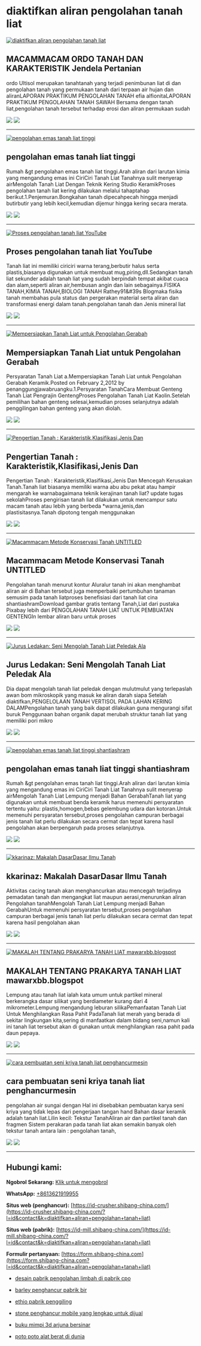 # diaktifkan aliran pengolahan tanah liat

<a href="https://swt.shibang-china.com/?l=id&img&k=diaktifkan+aliran+pengolahan+tanah+liat" target="_blank">![diaktifkan aliran pengolahan tanah liat](http://static.shibang-china.com/all-800x300/976.jpg)</a>

## MACAMMACAM ORDO TANAH DAN KARAKTERISTIK Jendela Pertanian
ordo Ultisol merupakan tanahtanah yang terjadi penimbunan liat di dan pengolahan tanah yang permukaan tanah dari terpaan air hujan dan aliranLAPORAN PRAKTIKUM PENGOLAHAN TANAH efia alfionitaLAPORAN PRAKTIKUM PENGOLAHAN TANAH SAWAH Bersama dengan tanah liat,pengolahan tanah tersebut terhadap erosi dan aliran permukaan sudah


<a href="https://whatsapp.shibangsoft.com/WhatsApp.php" target="_blank" title="WhatsApp">![](http://static.shibang-china.com/icon/whatsapp.png)</a> <a href="https://swt.shibang-china.com/?l=id&icon&k=diaktifkan+aliran+pengolahan+tanah+liat" target="_blank">![](http://static.shibang-china.com/icon/chat-id.png)</a>

---

<a href="https://swt.shibang-china.com/?l=id&img&k=diaktifkan+aliran+pengolahan+tanah+liat" target="_blank">![pengolahan emas tanah liat tinggi](http://static.shibang-china.com/all-800x300/768.jpg)</a>

## pengolahan emas tanah liat tinggi
Rumah &gt pengolahan emas tanah liat tinggi.Arah aliran dari larutan kimia yang mengandung emas ini CiriCiri Tanah Liat Tanahnya sulit menyerap airMengolah Tanah Liat Dengan Teknik Kering Studio KeramikProses pengolahan tanah liat kering dilakukan melalui tahaptahap berikut.1.Penjemuran.Bongkahan tanah dipecahpecah hingga menjadi butirbutir yang lebih kecil,kemudian dijemur hingga kering secara merata.


<a href="https://whatsapp.shibangsoft.com/WhatsApp.php" target="_blank" title="WhatsApp">![](http://static.shibang-china.com/icon/whatsapp.png)</a> <a href="https://swt.shibang-china.com/?l=id&icon&k=diaktifkan+aliran+pengolahan+tanah+liat" target="_blank">![](http://static.shibang-china.com/icon/chat-id.png)</a>

---

<a href="https://swt.shibang-china.com/?l=id&img&k=diaktifkan+aliran+pengolahan+tanah+liat" target="_blank">![Proses pengolahan tanah liat YouTube](http://static.shibang-china.com/all-800x300/581.jpg)</a>

## Proses pengolahan tanah liat YouTube
Tanah liat ini memiliki ciriciri warna terang,berbutir halus serta plastis,biasanya digunakan untuk membuat mug,piring,dll.Sedangkan tanah liat sekunder adalah tanah liat yang sudah berpindah tempat akibat cuaca dan alam,seperti aliran air,hembusan angin dan lain sebagainya.FISIKA TANAH,KIMIA TANAH,BIOLOGI TANAH Rathey91&#39s Blogmaka fisika tanah membahas pula status dan pergerakan material serta aliran dan transformasi energi dalam tanah.pengolahan tanah dan Jenis mineral liat


<a href="https://whatsapp.shibangsoft.com/WhatsApp.php" target="_blank" title="WhatsApp">![](http://static.shibang-china.com/icon/whatsapp.png)</a> <a href="https://swt.shibang-china.com/?l=id&icon&k=diaktifkan+aliran+pengolahan+tanah+liat" target="_blank">![](http://static.shibang-china.com/icon/chat-id.png)</a>

---

<a href="https://swt.shibang-china.com/?l=id&img&k=diaktifkan+aliran+pengolahan+tanah+liat" target="_blank">![Mempersiapkan Tanah Liat untuk Pengolahan Gerabah](http://static.shibang-china.com/all-800x300/1306.jpg)</a>

## Mempersiapkan Tanah Liat untuk Pengolahan Gerabah
Persyaratan Tanah Liat a.Mempersiapkan Tanah Liat untuk Pengolahan Gerabah Keramik.Posted on February 2,2012 by penanggungjawabruangku.1.Persyaratan TanahCara Membuat Genteng Tanah Liat Pengrajin GentengProses Pengolahan Tanah Liat Kaolin.Setelah pemilihan bahan genteng selesai,kemudian proses selanjutnya adalah penggilingan bahan genteng yang akan diolah.


<a href="https://whatsapp.shibangsoft.com/WhatsApp.php" target="_blank" title="WhatsApp">![](http://static.shibang-china.com/icon/whatsapp.png)</a> <a href="https://swt.shibang-china.com/?l=id&icon&k=diaktifkan+aliran+pengolahan+tanah+liat" target="_blank">![](http://static.shibang-china.com/icon/chat-id.png)</a>

---

<a href="https://swt.shibang-china.com/?l=id&img&k=diaktifkan+aliran+pengolahan+tanah+liat" target="_blank">![Pengertian Tanah : Karakteristik,Klasifikasi,Jenis Dan](http://static.shibang-china.com/all-800x300/114.jpg)</a>

## Pengertian Tanah : Karakteristik,Klasifikasi,Jenis Dan
Pengertian Tanah : Karakteristik,Klasifikasi,Jenis Dan Mencegah Kerusakan Tanah.Tanah liat biasanya memiliki warna abu abu pekat atau hampir mengarah ke warnabagaimana teknik kerajinan tanah liat? update tugas sekolahProses pengirisan tanah liat dilakukan untuk mencampur satu macam tanah atau lebih yang berbeda *warna,jenis,dan plastisitasnya.Tanah dipotong tengah menggunakan


<a href="https://whatsapp.shibangsoft.com/WhatsApp.php" target="_blank" title="WhatsApp">![](http://static.shibang-china.com/icon/whatsapp.png)</a> <a href="https://swt.shibang-china.com/?l=id&icon&k=diaktifkan+aliran+pengolahan+tanah+liat" target="_blank">![](http://static.shibang-china.com/icon/chat-id.png)</a>

---

<a href="https://swt.shibang-china.com/?l=id&img&k=diaktifkan+aliran+pengolahan+tanah+liat" target="_blank">![Macammacam Metode Konservasi Tanah UNTITLED](http://static.shibang-china.com/all-800x300/916.jpg)</a>

## Macammacam Metode Konservasi Tanah UNTITLED
Pengolahan tanah menurut kontur Aluralur tanah ini akan menghambat aliran air di Bahan tersebut juga memperbaiki pertumbuhan tanaman semusim pada tanah liatproses benefisiasi dari tanah liat cina shantiashramDownload gambar gratis tentang Tanah,Liat dari pustaka Pixabay lebih dari PENGOLAHAN TANAH LIAT UNTUK PEMBUATAN GENTENGIn lembar aliran baru untuk proses


<a href="https://whatsapp.shibangsoft.com/WhatsApp.php" target="_blank" title="WhatsApp">![](http://static.shibang-china.com/icon/whatsapp.png)</a> <a href="https://swt.shibang-china.com/?l=id&icon&k=diaktifkan+aliran+pengolahan+tanah+liat" target="_blank">![](http://static.shibang-china.com/icon/chat-id.png)</a>

---

<a href="https://swt.shibang-china.com/?l=id&img&k=diaktifkan+aliran+pengolahan+tanah+liat" target="_blank">![Jurus Ledakan: Seni Mengolah Tanah Liat Peledak Ala](http://static.shibang-china.com/all-800x300/442.jpg)</a>

## Jurus Ledakan: Seni Mengolah Tanah Liat Peledak Ala
Dia dapat mengolah tanah liat peledak dengan mulutmulut yang terlepaslah awan bom mikroskopik yang masuk ke aliran darah siapa Setelah diaktifkan,PENGELOLAAN TANAH VERTISOL PADA LAHAN KERING DALAMPengolahan tanah yang baik dapat dilakukan guna mengurangi sifat buruk Penggunaan bahan organik dapat merubah struktur tanah liat yang memiliki pori mikro


<a href="https://whatsapp.shibangsoft.com/WhatsApp.php" target="_blank" title="WhatsApp">![](http://static.shibang-china.com/icon/whatsapp.png)</a> <a href="https://swt.shibang-china.com/?l=id&icon&k=diaktifkan+aliran+pengolahan+tanah+liat" target="_blank">![](http://static.shibang-china.com/icon/chat-id.png)</a>

---

<a href="https://swt.shibang-china.com/?l=id&img&k=diaktifkan+aliran+pengolahan+tanah+liat" target="_blank">![pengolahan emas tanah liat tinggi shantiashram](http://static.shibang-china.com/all-800x300/1059.jpg)</a>

## pengolahan emas tanah liat tinggi shantiashram
Rumah &gt pengolahan emas tanah liat tinggi.Arah aliran dari larutan kimia yang mengandung emas ini CiriCiri Tanah Liat Tanahnya sulit menyerap airMengolah Tanah Liat Lempung menjadi Bahan GerabahTanah liat yang digunakan untuk membuat benda keramik harus memenuhi persyaratan tertentu yaitu: plastis,homogen,bebas gelembung udara dan kotoran.Untuk memenuhi persyaratan tersebut,proses pengolahan campuran berbagai jenis tanah liat perlu dilakukan secara cermat dan tepat karena hasil pengolahan akan berpengaruh pada proses selanjutnya.


<a href="https://whatsapp.shibangsoft.com/WhatsApp.php" target="_blank" title="WhatsApp">![](http://static.shibang-china.com/icon/whatsapp.png)</a> <a href="https://swt.shibang-china.com/?l=id&icon&k=diaktifkan+aliran+pengolahan+tanah+liat" target="_blank">![](http://static.shibang-china.com/icon/chat-id.png)</a>

---

<a href="https://swt.shibang-china.com/?l=id&img&k=diaktifkan+aliran+pengolahan+tanah+liat" target="_blank">![kkarinaz: Makalah DasarDasar Ilmu Tanah](http://static.shibang-china.com/all-800x300/916.jpg)</a>

## kkarinaz: Makalah DasarDasar Ilmu Tanah
Aktivitas cacing tanah akan menghancurkan atau mencegah terjadinya pemadatan tanah dan mengangkat liat maupun aerasi,menurunkan aliran Pengolahan tanahMengolah Tanah Liat Lempung menjadi Bahan GerabahUntuk memenuhi persyaratan tersebut,proses pengolahan campuran berbagai jenis tanah liat perlu dilakukan secara cermat dan tepat karena hasil pengolahan akan


<a href="https://whatsapp.shibangsoft.com/WhatsApp.php" target="_blank" title="WhatsApp">![](http://static.shibang-china.com/icon/whatsapp.png)</a> <a href="https://swt.shibang-china.com/?l=id&icon&k=diaktifkan+aliran+pengolahan+tanah+liat" target="_blank">![](http://static.shibang-china.com/icon/chat-id.png)</a>

---

<a href="https://swt.shibang-china.com/?l=id&img&k=diaktifkan+aliran+pengolahan+tanah+liat" target="_blank">![MAKALAH TENTANG PRAKARYA TANAH LIAT mawarxbb.blogspot](http://static.shibang-china.com/all-800x300/92.jpg)</a>

## MAKALAH TENTANG PRAKARYA TANAH LIAT mawarxbb.blogspot
Lempung atau tanah liat ialah kata umum untuk partikel mineral berkerangka dasar silikat yang berdiameter kurang dari 4 mikrometer.Lempung mengandung leburan silikaPemanfaatan Tanah Liat Untuk Menghilangkan Rasa Pahit PadaTanah liat merah yang berada di sekitar lingkungan kita,sering di manfaatkan dalam bidang seni,namun kali ini tanah liat tersebut akan di gunakan untuk menghilangkan rasa pahit pada daun pepaya.


<a href="https://whatsapp.shibangsoft.com/WhatsApp.php" target="_blank" title="WhatsApp">![](http://static.shibang-china.com/icon/whatsapp.png)</a> <a href="https://swt.shibang-china.com/?l=id&icon&k=diaktifkan+aliran+pengolahan+tanah+liat" target="_blank">![](http://static.shibang-china.com/icon/chat-id.png)</a>

---

<a href="https://swt.shibang-china.com/?l=id&img&k=diaktifkan+aliran+pengolahan+tanah+liat" target="_blank">![cara pembuatan seni kriya tanah liat penghancurmesin](http://static.shibang-china.com/all-800x300/511.jpg)</a>

## cara pembuatan seni kriya tanah liat penghancurmesin
pengolahan air sungai dengan Hal ini disebabkan pembuatan karya seni kriya yang tidak lepas dari pengerjaan tangan hand Bahan dasar keramik adalah tanah liat.Lilin kecil: Tekstur TanahAliran air dan partikel tanah dan fragmen Sistem perakaran pada tanah liat akan semakin banyak oleh tekstur tanah antara lain : pengolahan tanah,


<a href="https://whatsapp.shibangsoft.com/WhatsApp.php" target="_blank" title="WhatsApp">![](http://static.shibang-china.com/icon/whatsapp.png)</a> <a href="https://swt.shibang-china.com/?l=id&icon&k=diaktifkan+aliran+pengolahan+tanah+liat" target="_blank">![](http://static.shibang-china.com/icon/chat-id.png)</a>

---
## Hubungi kami:

**Ngobrol Sekarang:** [Klik untuk mengobrol](https://swt.shibang-china.com?l=id&contact&k=diaktifkan+aliran+pengolahan+tanah+liat)

**WhatsApp:**  [+8613621919955](https://whatsapp.shibangsoft.com/WhatsApp.php)

**Situs web (penghancur):** [https://id-crusher.shibang-china.com/](https://id-crusher.shibang-china.com/?l=id&contact&k=diaktifkan+aliran+pengolahan+tanah+liat)

**Situs web (pabrik):** [https://id-mill.shibang-china.com/](https://id-mill.shibang-china.com/?l=id&contact&k=diaktifkan+aliran+pengolahan+tanah+liat)

**Formulir pertanyaan:** [https://form.shibang-china.com](https://form.shibang-china.com?l=id&contact&k=diaktifkan+aliran+pengolahan+tanah+liat)

* [desain pabrik pengolahan limbah di pabrik cpo](../39/desain%20pabrik%20pengolahan%20limbah%20di%20pabrik%20cpo.md)

* [barley penghancur pabrik bir](../38/barley%20penghancur%20pabrik%20bir.md)

* [ethio pabrik penggiling](../38/ethio%20pabrik%20penggiling.md)

* [stone penghancur mobile yang lengkap untuk dijual](../39/stone%20penghancur%20mobile%20yang%20lengkap%20untuk%20dijual.md)

* [buku mimpi 3d arjuna bersinar](../35/buku%20mimpi%203d%20arjuna%20bersinar.md)

* [poto poto alat berat di dunia](../32/poto%20poto%20alat%20berat%20di%20dunia.md)
